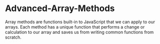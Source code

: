 # Advanced-Array-Methods
Array methods are functions built-in to JavaScript that we can apply to our arrays. Each method has a unique function that performs a change or calculation to our array and saves us from writing common functions from scratch.
